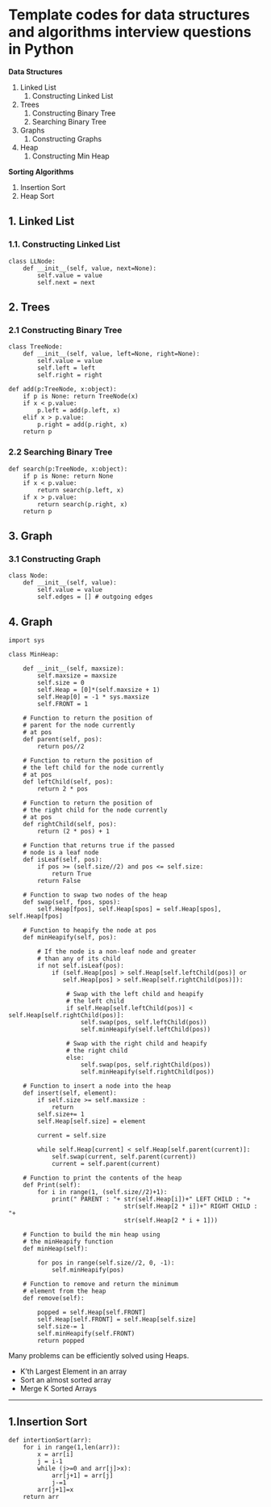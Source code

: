 # Template codes for data structures and algorithms interview questions in Python

**Data Structures**
1. Linked List
    1. Constructing Linked List
2. Trees
    1. Constructing Binary Tree
    2. Searching Binary Tree
3. Graphs
    1. Constructing Graphs
4. Heap
    1. Constructing Min Heap

**Sorting Algorithms**
1. Insertion Sort
2. Heap Sort


## 1. Linked List

### 1.1. Constructing Linked List

```
class LLNode:
    def __init__(self, value, next=None):
        self.value = value
        self.next = next
```

## 2. Trees

### 2.1 Constructing Binary Tree

```
class TreeNode:
    def __init__(self, value, left=None, right=None):
        self.value = value
        self.left = left
        self.right = right
```

```
def add(p:TreeNode, x:object):
    if p is None: return TreeNode(x) 
    if x < p.value:
        p.left = add(p.left, x) 
    elif x > p.value:
        p.right = add(p.right, x) 
    return p
```

### 2.2 Searching Binary Tree

```
def search(p:TreeNode, x:object): 
    if p is None: return None
    if x < p.value:
        return search(p.left, x) 
    if x > p.value:
        return search(p.right, x) 
    return p
```

## 3. Graph

### 3.1 Constructing Graph

```
class Node:
    def __init__(self, value):
        self.value = value
        self.edges = [] # outgoing edges
```

## 4. Graph

```
import sys
 
class MinHeap:
 
    def __init__(self, maxsize):
        self.maxsize = maxsize
        self.size = 0
        self.Heap = [0]*(self.maxsize + 1)
        self.Heap[0] = -1 * sys.maxsize
        self.FRONT = 1
 
    # Function to return the position of
    # parent for the node currently
    # at pos
    def parent(self, pos):
        return pos//2
 
    # Function to return the position of
    # the left child for the node currently
    # at pos
    def leftChild(self, pos):
        return 2 * pos
 
    # Function to return the position of
    # the right child for the node currently
    # at pos
    def rightChild(self, pos):
        return (2 * pos) + 1
 
    # Function that returns true if the passed
    # node is a leaf node
    def isLeaf(self, pos):
        if pos >= (self.size//2) and pos <= self.size:
            return True
        return False
 
    # Function to swap two nodes of the heap
    def swap(self, fpos, spos):
        self.Heap[fpos], self.Heap[spos] = self.Heap[spos], self.Heap[fpos]
 
    # Function to heapify the node at pos
    def minHeapify(self, pos):
 
        # If the node is a non-leaf node and greater
        # than any of its child
        if not self.isLeaf(pos):
            if (self.Heap[pos] > self.Heap[self.leftChild(pos)] or
               self.Heap[pos] > self.Heap[self.rightChild(pos)]):
 
                # Swap with the left child and heapify
                # the left child
                if self.Heap[self.leftChild(pos)] < self.Heap[self.rightChild(pos)]:
                    self.swap(pos, self.leftChild(pos))
                    self.minHeapify(self.leftChild(pos))
 
                # Swap with the right child and heapify
                # the right child
                else:
                    self.swap(pos, self.rightChild(pos))
                    self.minHeapify(self.rightChild(pos))
 
    # Function to insert a node into the heap
    def insert(self, element):
        if self.size >= self.maxsize :
            return
        self.size+= 1
        self.Heap[self.size] = element
 
        current = self.size
 
        while self.Heap[current] < self.Heap[self.parent(current)]:
            self.swap(current, self.parent(current))
            current = self.parent(current)
 
    # Function to print the contents of the heap
    def Print(self):
        for i in range(1, (self.size//2)+1):
            print(" PARENT : "+ str(self.Heap[i])+" LEFT CHILD : "+
                                str(self.Heap[2 * i])+" RIGHT CHILD : "+
                                str(self.Heap[2 * i + 1]))
 
    # Function to build the min heap using
    # the minHeapify function
    def minHeap(self):
 
        for pos in range(self.size//2, 0, -1):
            self.minHeapify(pos)
 
    # Function to remove and return the minimum
    # element from the heap
    def remove(self):
 
        popped = self.Heap[self.FRONT]
        self.Heap[self.FRONT] = self.Heap[self.size]
        self.size-= 1
        self.minHeapify(self.FRONT)
        return popped
```

Many problems can be efficiently solved using Heaps.
* K’th Largest Element in an array
* Sort an almost sorted array
* Merge K Sorted Arrays

---

## 1.Insertion Sort

```
def intertionSort(arr):
    for i in range(1,len(arr)):
        x = arr[i]
        j = i-1
        while (j>=0 and arr[j]>x):
            arr[j+1] = arr[j]
            j-=1
        arr[j+1]=x
    return arr
```

